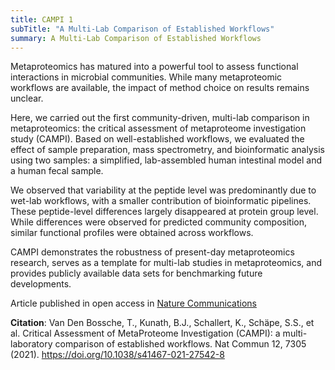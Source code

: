 ```yaml
---
title: CAMPI 1
subTitle: "A Multi-Lab Comparison of Established Workflows"
summary: A Multi-Lab Comparison of Established Workflows
---
```


Metaproteomics has matured into a powerful tool to assess functional interactions in microbial communities. While many metaproteomic workflows are available, the impact of method choice on results remains unclear.

Here, we carried out the first community-driven, multi-lab comparison in metaproteomics: the critical assessment of metaproteome investigation study (CAMPI). Based on well-established workflows, we evaluated the effect of sample preparation, mass spectrometry, and bioinformatic analysis using two samples: a simplified, lab-assembled human intestinal model and a human fecal sample.

We observed that variability at the peptide level was predominantly due to wet-lab workflows, with a smaller contribution of bioinformatic pipelines. These peptide-level differences largely disappeared at protein group level. While differences were observed for predicted community composition, similar functional profiles were obtained across workflows.

CAMPI demonstrates the robustness of present-day metaproteomics research, serves as a template for multi-lab studies in metaproteomics, and provides publicly available data sets for benchmarking future developments.

Article published in open access in [Nature Communications](https://www.nature.com/articles/s41467-021-27542-8)

**Citation**: Van Den Bossche, T., Kunath, B.J., Schallert, K., Schäpe, S.S., et al. Critical Assessment of MetaProteome Investigation (CAMPI): a multi-laboratory comparison of established workflows. Nat Commun 12, 7305 (2021). https://doi.org/10.1038/s41467-021-27542-8
